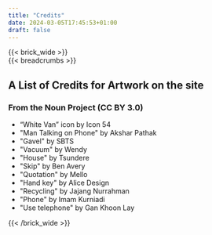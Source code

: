 ```yaml
---
title: "Credits"
date: 2024-03-05T17:45:53+01:00
draft: false
---
```

{{< brick_wide >}}   
{{< breadcrumbs >}}

## A List of Credits for Artwork on the site

### From the Noun Project (CC BY 3.0) 

- “White Van” icon by Icon 54 
- "Man Talking on Phone" by Akshar Pathak 
- "Gavel" by SBTS 
- "Vacuum" by Wendy 
- "House" by Tsundere 
- "Skip" by Ben Avery 
- "Quotation" by Mello 
- "Hand key" by Alice Design 
- "Recycling" by Jajang Nurrahman 
- "Phone" by Imam Kurniadi 
- "Use telephone" by Gan Khoon Lay

{{< /brick_wide >}}   
